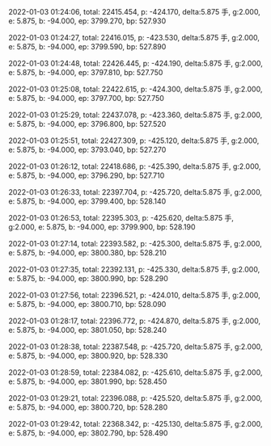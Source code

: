 2022-01-03 01:24:06, total: 22415.454, p: -424.170, delta:5.875 手, g:2.000, e: 5.875, b: -94.000, ep: 3799.270, bp: 527.930

2022-01-03 01:24:27, total: 22416.015, p: -423.530, delta:5.875 手, g:2.000, e: 5.875, b: -94.000, ep: 3799.590, bp: 527.890

2022-01-03 01:24:48, total: 22426.445, p: -424.190, delta:5.875 手, g:2.000, e: 5.875, b: -94.000, ep: 3797.810, bp: 527.750

2022-01-03 01:25:08, total: 22422.615, p: -424.300, delta:5.875 手, g:2.000, e: 5.875, b: -94.000, ep: 3797.700, bp: 527.750

2022-01-03 01:25:29, total: 22437.078, p: -423.360, delta:5.875 手, g:2.000, e: 5.875, b: -94.000, ep: 3796.800, bp: 527.520

2022-01-03 01:25:51, total: 22427.309, p: -425.120, delta:5.875 手, g:2.000, e: 5.875, b: -94.000, ep: 3793.040, bp: 527.270

2022-01-03 01:26:12, total: 22418.686, p: -425.390, delta:5.875 手, g:2.000, e: 5.875, b: -94.000, ep: 3796.290, bp: 527.710

2022-01-03 01:26:33, total: 22397.704, p: -425.720, delta:5.875 手, g:2.000, e: 5.875, b: -94.000, ep: 3799.400, bp: 528.140

2022-01-03 01:26:53, total: 22395.303, p: -425.620, delta:5.875 手, g:2.000, e: 5.875, b: -94.000, ep: 3799.900, bp: 528.190

2022-01-03 01:27:14, total: 22393.582, p: -425.300, delta:5.875 手, g:2.000, e: 5.875, b: -94.000, ep: 3800.380, bp: 528.210

2022-01-03 01:27:35, total: 22392.131, p: -425.330, delta:5.875 手, g:2.000, e: 5.875, b: -94.000, ep: 3800.990, bp: 528.290

2022-01-03 01:27:56, total: 22396.521, p: -424.010, delta:5.875 手, g:2.000, e: 5.875, b: -94.000, ep: 3800.710, bp: 528.090

2022-01-03 01:28:17, total: 22396.772, p: -424.870, delta:5.875 手, g:2.000, e: 5.875, b: -94.000, ep: 3801.050, bp: 528.240

2022-01-03 01:28:38, total: 22387.548, p: -425.720, delta:5.875 手, g:2.000, e: 5.875, b: -94.000, ep: 3800.920, bp: 528.330

2022-01-03 01:28:59, total: 22384.082, p: -425.610, delta:5.875 手, g:2.000, e: 5.875, b: -94.000, ep: 3801.990, bp: 528.450

2022-01-03 01:29:21, total: 22396.088, p: -425.520, delta:5.875 手, g:2.000, e: 5.875, b: -94.000, ep: 3800.720, bp: 528.280

2022-01-03 01:29:42, total: 22368.342, p: -425.130, delta:5.875 手, g:2.000, e: 5.875, b: -94.000, ep: 3802.790, bp: 528.490